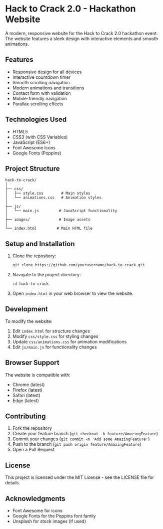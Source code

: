 # Hack to Crack 2.0 - Hackathon Website

A modern, responsive website for the Hack to Crack 2.0 hackathon event. The website features a sleek design with interactive elements and smooth animations.

## Features

- Responsive design for all devices
- Interactive countdown timer
- Smooth scrolling navigation
- Modern animations and transitions
- Contact form with validation
- Mobile-friendly navigation
- Parallax scrolling effects

## Technologies Used

- HTML5
- CSS3 (with CSS Variables)
- JavaScript (ES6+)
- Font Awesome Icons
- Google Fonts (Poppins)

## Project Structure

```
hack-to-crack/
│
├── css/
│   ├── style.css        # Main styles
│   └── animations.css   # Animation styles
│
├── js/
│   └── main.js         # JavaScript functionality
│
├── images/             # Image assets
│
└── index.html         # Main HTML file
```

## Setup and Installation

1. Clone the repository:
   ```bash
   git clone https://github.com/yourusername/hack-to-crack.git
   ```

2. Navigate to the project directory:
   ```bash
   cd hack-to-crack
   ```

3. Open `index.html` in your web browser to view the website.

## Development

To modify the website:

1. Edit `index.html` for structure changes
2. Modify `css/style.css` for styling changes
3. Update `css/animations.css` for animation modifications
4. Edit `js/main.js` for functionality changes

## Browser Support

The website is compatible with:
- Chrome (latest)
- Firefox (latest)
- Safari (latest)
- Edge (latest)

## Contributing

1. Fork the repository
2. Create your feature branch (`git checkout -b feature/AmazingFeature`)
3. Commit your changes (`git commit -m 'Add some AmazingFeature'`)
4. Push to the branch (`git push origin feature/AmazingFeature`)
5. Open a Pull Request

## License

This project is licensed under the MIT License - see the LICENSE file for details.

## Acknowledgments

- Font Awesome for icons
- Google Fonts for the Poppins font family
- Unsplash for stock images (if used)
